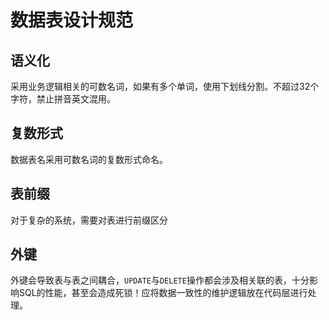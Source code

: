 # 数据表设计规范

## 语义化

采用业务逻辑相关的可数名词，如果有多个单词，使用下划线分割。不超过32个字符，禁止拼音英文混用。

## 复数形式

数据表名采用可数名词的复数形式命名。

## 表前缀

对于复杂的系统，需要对表进行前缀区分

## 外键

外键会导致表与表之间耦合，`UPDATE`与`DELETE`操作都会涉及相关联的表，十分影响SQL的性能，甚至会造成死锁！应将数据一致性的维护逻辑放在代码层进行处理。
